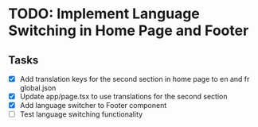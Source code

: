 # TODO: Implement Language Switching in Home Page and Footer

## Tasks
- [x] Add translation keys for the second section in home page to en and fr global.json
- [x] Update app/page.tsx to use translations for the second section
- [x] Add language switcher to Footer component
- [ ] Test language switching functionality
